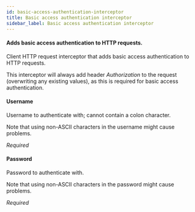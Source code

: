 ```yaml
---
id: basic-access-authentication-interceptor
title: Basic access authentication interceptor
sidebar_label: Basic access authentication interceptor
---
```

#### Adds basic access authentication to HTTP requests.
Client HTTP request interceptor that adds basic access authentication to HTTP requests.

This interceptor will always add header <i>Authorization</i> to the request (overwriting any existing values), as this is required for basic access authentication.

#### Username
Username to authenticate with; cannot contain a colon character.

Note that using non-ASCII characters in the username might cause problems.

<i>Required</i>

#### Password
Password to authenticate with.

Note that using non-ASCII characters in the password might cause problems.

<i>Required</i>

